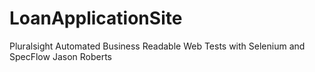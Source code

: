 # LoanApplicationSite
Pluralsight Automated Business Readable Web Tests with Selenium and SpecFlow
Jason Roberts
